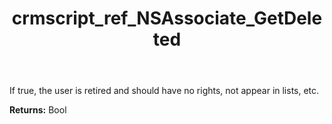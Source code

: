 ﻿---
title: crmscript_ref_NSAssociate_GetDeleted
description: Bool NSAssociate.GetDeleted()
intellisense: NSAssociate.GetDeleted
keywords: NSAssociate, GetDeleted
so.topic: reference
---

If true, the user is retired and should have no rights, not appear in lists, etc.

**Returns:** Bool


